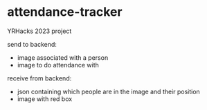 # attendance-tracker
YRHacks 2023 project

send to backend:
- image associated with a person
- image to do attendance with

receive from backend:
- json containing which people are in the image and their position
- image with red box